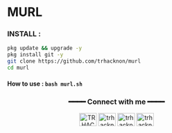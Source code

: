 # MURL

<h3 align="left">INSTALL :</h3>

````bash
pkg update && upgrade -y
pkg install git -y
git clone https://github.com/trhacknon/murl
cd murl
````

#### How to use : `bash murl.sh`


<div align="center">
<h3>━━━━ Connect with me ━━━━</h3>
<a href="https://fb.com/" target="blank"><img align="center" src="https://raw.githubusercontent.com/trhacknon/github-profile-readme-generator/master/src/images/icons/Social/facebook.svg" alt="TRHACKNON" height="30" width="40" /></a>
<a href="https://twitter.com/" target="blank"><img align="center" src="https://raw.githubusercontent.com/trhacknon/github-profile-readme-generator/master/src/images/icons/Social/twitter.svg" alt="trhacknon" height="30" width="40" /></a>
<a href="https://fb.com" target="blank"><img align="center" src="https://raw.githubusercontent.com/trhacknon/github-profile-readme-generator/master/src/images/icons/Social/facebook.svg" alt="trhacknon" height="30" width="40" /></a>
<a href="https://instagram.com/" target="blank"><img align="center" src="https://raw.githubusercontent.com/trhacknon/github-profile-readme-generator/master/src/images/icons/Social/instagram.svg" alt="trhacknon" height="30" width="40" /></a>
</div>
